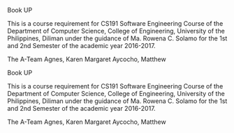 Book UP

This is a course requirement for CS191 Software Engineering Course of the Department of Computer Science, College of Engineering, University of the Philippines, Diliman under the guidance of Ma. Rowena C. Solamo for the 1st and 2nd Semester of the academic year 2016-2017.

The A-Team
Agnes, Karen Margaret
Aycocho, Matthew 

Book UP

This is a course requirement for CS191 Software Engineering Course of the Department of Computer Science, College of Engineering, University of the Philippines, Diliman under the guidance of Ma. Rowena C. Solamo for the 1st and 2nd Semester of the academic year 2016-2017.

The A-Team
Agnes, Karen Margaret
Aycocho, Matthew 
